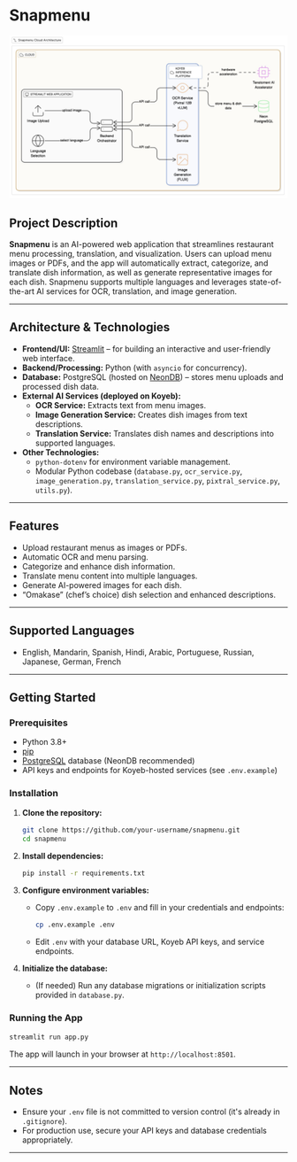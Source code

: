 # Snapmenu

![Architecture Diagram](architecture.jpg)

## Project Description

**Snapmenu** is an AI-powered web application that streamlines restaurant menu processing, translation, and visualization. Users can upload menu images or PDFs, and the app will automatically extract, categorize, and translate dish information, as well as generate representative images for each dish. Snapmenu supports multiple languages and leverages state-of-the-art AI services for OCR, translation, and image generation.

---

## Architecture & Technologies

- **Frontend/UI:** [Streamlit](https://streamlit.io/) – for building an interactive and user-friendly web interface.
- **Backend/Processing:** Python (with `asyncio` for concurrency).
- **Database:** PostgreSQL (hosted on [NeonDB](https://neon.tech/)) – stores menu uploads and processed dish data.
- **External AI Services (deployed on Koyeb):**
  - **OCR Service:** Extracts text from menu images.
  - **Image Generation Service:** Creates dish images from text descriptions.
  - **Translation Service:** Translates dish names and descriptions into supported languages.
- **Other Technologies:**
  - `python-dotenv` for environment variable management.
  - Modular Python codebase (`database.py`, `ocr_service.py`, `image_generation.py`, `translation_service.py`, `pixtral_service.py`, `utils.py`).

---

## Features

- Upload restaurant menus as images or PDFs.
- Automatic OCR and menu parsing.
- Categorize and enhance dish information.
- Translate menu content into multiple languages.
- Generate AI-powered images for each dish.
- “Omakase” (chef’s choice) dish selection and enhanced descriptions.

---

## Supported Languages

- English, Mandarin, Spanish, Hindi, Arabic, Portuguese, Russian, Japanese, German, French

---

## Getting Started

### Prerequisites

- Python 3.8+
- [pip](https://pip.pypa.io/en/stable/installation/)
- [PostgreSQL](https://www.postgresql.org/) database (NeonDB recommended)
- API keys and endpoints for Koyeb-hosted services (see `.env.example`)

### Installation

1. **Clone the repository:**
   ```bash
   git clone https://github.com/your-username/snapmenu.git
   cd snapmenu
   ```

2. **Install dependencies:**
   ```bash
   pip install -r requirements.txt
   ```

3. **Configure environment variables:**
   - Copy `.env.example` to `.env` and fill in your credentials and endpoints:
     ```bash
     cp .env.example .env
     ```
   - Edit `.env` with your database URL, Koyeb API keys, and service endpoints.

4. **Initialize the database:**
   - (If needed) Run any database migrations or initialization scripts provided in `database.py`.

### Running the App

```bash
streamlit run app.py
```

The app will launch in your browser at `http://localhost:8501`.

---

## Notes

- Ensure your `.env` file is not committed to version control (it's already in `.gitignore`).
- For production use, secure your API keys and database credentials appropriately.

---
